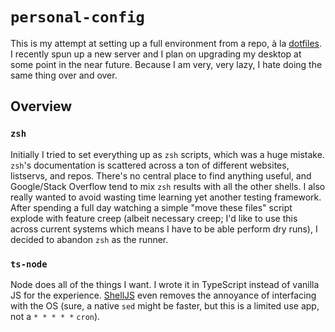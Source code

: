 # `personal-config`

This is my attempt at setting up a full environment from a repo, à la [dotfiles](https://dotfiles.github.io/). I recently spun up a new server and I plan on upgrading my desktop at some point in the near future. Because I am very, very lazy, I hate doing the same thing over and over.

## Overview

### `zsh`

Initially I tried to set everything up as `zsh` scripts, which was a huge mistake. `zsh`'s documentation is scattered across a ton of different websites, listservs, and repos. There's no central place to find anything useful, and Google/Stack Overflow tend to mix `zsh` results with all the other shells. I also really wanted to avoid wasting time learning yet another testing framework. After spending a full day watching a simple "move these files" script explode with feature creep (albeit necessary creep; I'd like to use this across current systems which means I have to be able perform dry runs), I decided to abandon `zsh` as the runner.

### `ts-node`

Node does all of the things I want. I wrote it in TypeScript instead of vanilla JS for the experience. [ShellJS](https://github.com/shelljs/shelljs) even removes the annoyance of interfacing with the OS (sure, a native `sed` might be faster, but this is a limited use app, not a `* * * * *` `cron`).




